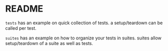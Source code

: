 # README

`tests`  has an example on quick collection of tests. a setup/teardown can be called per test.


`suites` has an example on how to organize your tests in suites. suites allow setup/teardown of a suite as well as tests.